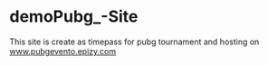 # demoPubg_-Site
This site is create as timepass for pubg tournament and hosting on www.pubgevento.epizy.com
